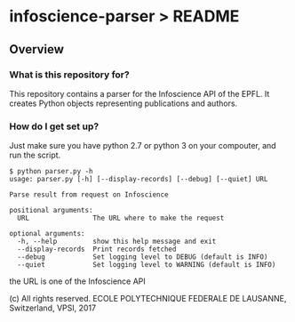 # infoscience-parser > README

## Overview

### What is this repository for?

This repository contains a parser for the Infoscience API of the EPFL. It creates Python objects representing publications and authors.  

### How do I get set up? ###

Just make sure you have python 2.7 or python 3 on your compouter, and run the script.

```
$ python parser.py -h
usage: parser.py [-h] [--display-records] [--debug] [--quiet] URL

Parse result from request on Infoscience

positional arguments:
  URL                The URL where to make the request

optional arguments:
  -h, --help         show this help message and exit
  --display-records  Print records fetched
  --debug            Set logging level to DEBUG (default is INFO)
  --quiet            Set logging level to WARNING (default is INFO)
 ```

 the URL is one of the Infoscience API

 
(c) All rights reserved. ECOLE POLYTECHNIQUE FEDERALE DE LAUSANNE, Switzerland, VPSI, 2017